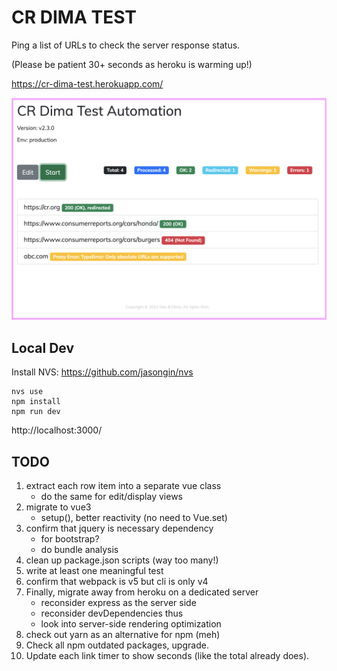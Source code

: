 # CR DIMA TEST

Ping a list of URLs to check the server response status.

(Please be patient 30+ seconds as heroku is warming up!)

https://cr-dima-test.herokuapp.com/

![example](docs/sample.png)

## Local Dev

Install NVS: https://github.com/jasongin/nvs

```
nvs use
npm install
npm run dev
```

http://localhost:3000/

## TODO

1. extract each row item into a separate vue class
   * do the same for edit/display views
2. migrate to vue3
   * setup(), better reactivity (no need to Vue.set)
3. confirm that jquery is necessary dependency
   * for bootstrap?
   * do bundle analysis
4. clean up package.json scripts (way too many!)
5. write at least one meaningful test
6. confirm that webpack is v5 but cli is only v4
7. Finally, migrate away from heroku on a dedicated server
   * reconsider express as the server side
   * reconsider devDependencies thus
   * look into server-side rendering optimization
8. check out yarn as an alternative for npm (meh)
9. Check all npm outdated packages, upgrade.
10. Update each link timer to show seconds (like the total already does).
